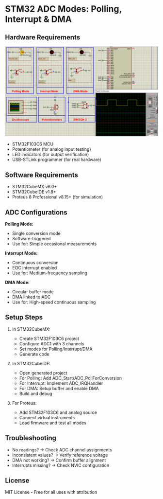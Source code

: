 # STM32 ADC Modes: Polling, Interrupt & DMA

## Hardware Requirements
![ADC Circuit Diagram](circuit.png)
- STM32F103C6 MCU
- Potentiometer (for analog input testing)
- LED indicators (for output verification)
- USB-STLink programmer (for real hardware)

## Software Requirements
- STM32CubeMX v6.0+
- STM32CubeIDE v1.8+
- Proteus 8 Professional v8.15+ (for simulation)

## ADC Configurations
**Polling Mode:**
- Single conversion mode
- Software-triggered
- Use for: Simple occasional measurements

**Interrupt Mode:**
- Continuous conversion
- EOC interrupt enabled
- Use for: Medium-frequency sampling

**DMA Mode:**
- Circular buffer mode
- DMA linked to ADC
- Use for: High-speed continuous sampling

## Setup Steps
1. In STM32CubeMX:
   - Create STM32F103C6 project
   - Configure ADC1 with 3 channels
   - Set modes for Polling/Interrupt/DMA
   - Generate code

2. In STM32CubeIDE:
   - Open generated project
   - For Polling: Add ADC_Start/ADC_PollForConversion
   - For Interrupt: Implement ADC_IRQHandler
   - For DMA: Setup buffer and enable DMA
   - Build and debug

3. For Proteus:
   - Add STM32F103C6 and analog source
   - Connect virtual instruments
   - Load firmware and test all modes

## Troubleshooting
- No readings? → Check ADC channel assignments
- Inconsistent values? → Verify reference voltage
- DMA not working? → Confirm buffer alignment
- Interrupts missing? → Check NVIC configuration

## License
MIT License - Free for all uses with attribution